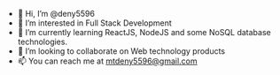 - 👋 Hi, I’m @deny5596
- 👀 I’m interested in Full Stack Development
- 🌱 I’m currently learning ReactJS, NodeJS and some NoSQL database technologies.
- 💞️ I’m looking to collaborate on Web technology products
- 📫 You can reach me at mtdeny5596@gmail.com

<!---
deny5596/deny5596 is a ✨ special ✨ repository because its `README.md` (this file) appears on your GitHub profile.
You can click the Preview link to take a look at your changes.
--->
